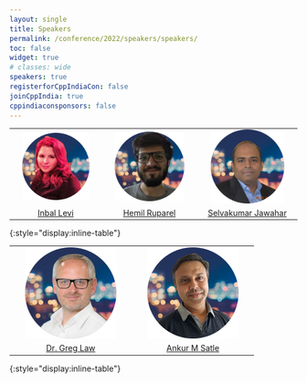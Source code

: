 ```yaml
---
layout: single
title: Speakers
permalink: /conference/2022/speakers/speakers/
toc: false
widget: true
# classes: wide
speakers: true
registerforCppIndiaCon: false
joinCppIndia: true
cppindiaconsponsors: false
---
```

<style type="text/css" rel="stylesheet">
thead { visibility: hidden; }
td img { max-width:80%; width:200px; }
thead { border:none; }
td { border:none; }
</style>
|  |  |   |
|:----:|:----:|:----:|
| [![Inbal Levi](/conference/2022/graphics/inbal.png "Inbal Levi")](/conference/2022/speakers/inbal/) | [![Hemil Ruparel](/conference/2022/graphics/hemil.png "Hemil Ruparel")](/conference/2022/speakers/Hemil/) | [![Selvakumar Jawahar](/conference/2022/graphics/selvakumar.png "Selvakumar Jawahar")](/conference/2022/speakers/selvakumar/) |
| [Inbal Levi](/conference/2022/speakers/inbal/) | [Hemil Ruparel](/conference/2022/speakers/Hemil/) | [Selvakumar Jawahar](/conference/2022/speakers/selvakumar/) |
{:style="display:inline-table"}

|  |  |
|:----:|:----:|
| [![Dr. Greg Law](/conference/2022/graphics/greg.png "Dr. Greg Law")](/conference/2022/speakers/greg/) | [![Ankur M Satle](/conference/2022/graphics/ankur.png "Ankur M Satle")](/conference/2022/speakers/ankur/) |
| [Dr. Greg Law](/conference/2022/speakers/greg/) | [Ankur M Satle](/conference/2022/speakers/ankur/) |
{:style="display:inline-table"}
<pre>




















































</pre>
